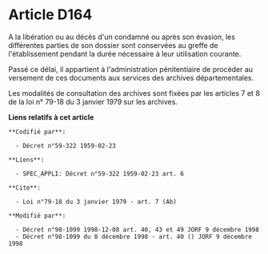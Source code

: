 # Article D164

A la libération ou au décès d'un condamné ou après son évasion, les différentes parties de son dossier sont conservées au
greffe de l'établissement pendant la durée nécessaire à leur utilisation courante. 

Passé ce délai, il appartient à l'administration pénitentiaire de procéder au versement de ces documents aux services des
archives départementales. 

Les modalités de consultation des archives sont fixées par les articles 7 et 8 de la loi n° 79-18 du 3 janvier 1979 sur les
archives.

**Liens relatifs à cet article**

	**Codifié par**:

	  - Décret n°59-322 1959-02-23

	**Liens**:

	  - SPEC_APPLI: Décret n°59-322 1959-02-23 art. 6

	**Cite**:

	  - Loi n°79-18 du 3 janvier 1979 - art. 7 (Ab)

	**Modifié par**:

	  - Décret n°98-1099 1998-12-08 art. 40, 43 et 49 JORF 9 décembre 1998
	  - Décret n°98-1099 du 8 décembre 1998 - art. 40 () JORF 9 décembre 1998
